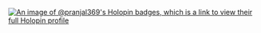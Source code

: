 
[![An image of @pranjal369's Holopin badges, which is a link to view their full Holopin profile](https://holopin.me/pranjal369)](https://holopin.io/@pranjal369)


